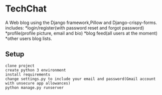 # TechChat
A Web blog using the Django framework,Pillow and Django-crispy-forms.
includes:
*login/register(with password reset and forgot password)
*profile(profile picture, email and bio) 
*blog feed(all users at the moment)
*other users blog lists. 

## Setup

`clone project` <br/>
`create python 3 environment` <br/>
`install requirements` <br/>
`change settings.py to include your email and password(Gmail account with unsecure app allowances)` <br/>
`python manage.py runserver` <br/>


